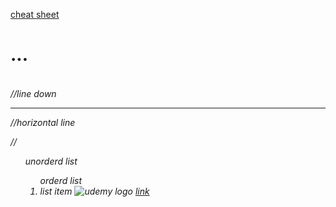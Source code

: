 [cheat sheet](https://web.stanford.edu/group/csp/cs21/htmlcheatsheet.pdf)
<h1>...<h6>
<br> //line down
<hr> //horizontal line
<p> //
<ul> unorderd list
<ol> orderd list
<li> list item
<img  src="..path" alt="udemy logo"/>
<a href="#">link</a>
